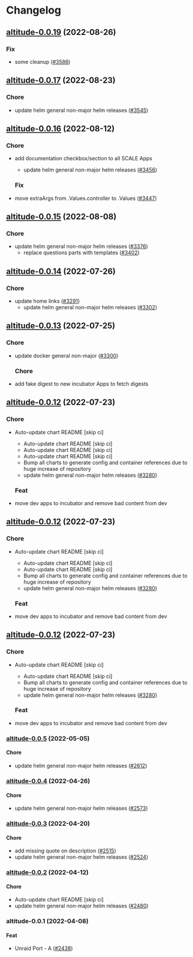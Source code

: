 # Changelog



## [altitude-0.0.19](https://github.com/truecharts/charts/compare/altitude-0.0.17...altitude-0.0.19) (2022-08-26)

### Fix

- some cleanup ([#3586](https://github.com/truecharts/charts/issues/3586))




## [altitude-0.0.17](https://github.com/truecharts/charts/compare/altitude-0.0.16...altitude-0.0.17) (2022-08-23)

### Chore

- update helm general non-major helm releases ([#3545](https://github.com/truecharts/charts/issues/3545))




## [altitude-0.0.16](https://github.com/truecharts/charts/compare/altitude-0.0.15...altitude-0.0.16) (2022-08-12)

### Chore

- add documentation checkbox/section to all SCALE Apps
  - update helm general non-major helm releases ([#3456](https://github.com/truecharts/charts/issues/3456))

  ### Fix

- move extraArgs from .Values.controller to .Values ([#3447](https://github.com/truecharts/charts/issues/3447))




## [altitude-0.0.15](https://github.com/truecharts/charts/compare/altitude-0.0.14...altitude-0.0.15) (2022-08-08)

### Chore

- update helm general non-major helm releases ([#3376](https://github.com/truecharts/charts/issues/3376))
  - replace questions parts with templates ([#3402](https://github.com/truecharts/charts/issues/3402))




## [altitude-0.0.14](https://github.com/truecharts/apps/compare/altitude-0.0.13...altitude-0.0.14) (2022-07-26)

### Chore

- update home links ([#3291](https://github.com/truecharts/apps/issues/3291))
  - update helm general non-major helm releases ([#3302](https://github.com/truecharts/apps/issues/3302))




## [altitude-0.0.13](https://github.com/truecharts/apps/compare/altitude-0.0.12...altitude-0.0.13) (2022-07-25)

### Chore

- update docker general non-major ([#3300](https://github.com/truecharts/apps/issues/3300))

  ### Chore

- add fake digest to new incubator Apps to fetch digests




## [altitude-0.0.12](https://github.com/truecharts/apps/compare/altitude-0.0.11...altitude-0.0.12) (2022-07-23)

### Chore

- Auto-update chart README [skip ci]
  - Auto-update chart README [skip ci]
  - Auto-update chart README [skip ci]
  - Auto-update chart README [skip ci]
  - Bump all charts to generate config and container references due to huge increase of repository
  - update helm general non-major helm releases ([#3280](https://github.com/truecharts/apps/issues/3280))

  ### Feat

- move dev apps to incubator and remove bad content from dev




## [altitude-0.0.12](https://github.com/truecharts/apps/compare/altitude-0.0.11...altitude-0.0.12) (2022-07-23)

### Chore

- Auto-update chart README [skip ci]
  - Auto-update chart README [skip ci]
  - Auto-update chart README [skip ci]
  - Bump all charts to generate config and container references due to huge increase of repository
  - update helm general non-major helm releases ([#3280](https://github.com/truecharts/apps/issues/3280))

  ### Feat

- move dev apps to incubator and remove bad content from dev




## [altitude-0.0.12](https://github.com/truecharts/apps/compare/altitude-0.0.11...altitude-0.0.12) (2022-07-23)

### Chore

- Auto-update chart README [skip ci]
  - Auto-update chart README [skip ci]
  - Bump all charts to generate config and container references due to huge increase of repository
  - update helm general non-major helm releases ([#3280](https://github.com/truecharts/apps/issues/3280))

  ### Feat

- move dev apps to incubator and remove bad content from dev







<a name="altitude-0.0.5"></a>
### [altitude-0.0.5](https://github.com/truecharts/apps/compare/altitude-0.0.4...altitude-0.0.5) (2022-05-05)

#### Chore

* update helm general non-major helm releases ([#2612](https://github.com/truecharts/apps/issues/2612))



<a name="altitude-0.0.4"></a>
### [altitude-0.0.4](https://github.com/truecharts/apps/compare/altitude-0.0.3...altitude-0.0.4) (2022-04-26)

#### Chore

* update helm general non-major helm releases ([#2573](https://github.com/truecharts/apps/issues/2573))



<a name="altitude-0.0.3"></a>
### [altitude-0.0.3](https://github.com/truecharts/apps/compare/altitude-0.0.2...altitude-0.0.3) (2022-04-20)

#### Chore

* add missing quote on description ([#2515](https://github.com/truecharts/apps/issues/2515))
* update helm general non-major helm releases ([#2524](https://github.com/truecharts/apps/issues/2524))



<a name="altitude-0.0.2"></a>
### [altitude-0.0.2](https://github.com/truecharts/apps/compare/altitude-0.0.1...altitude-0.0.2) (2022-04-12)

#### Chore

* Auto-update chart README [skip ci]
* update helm general non-major helm releases ([#2480](https://github.com/truecharts/apps/issues/2480))



<a name="altitude-0.0.1"></a>
### altitude-0.0.1 (2022-04-08)

#### Feat

* Unraid Port - A ([#2438](https://github.com/truecharts/apps/issues/2438))
